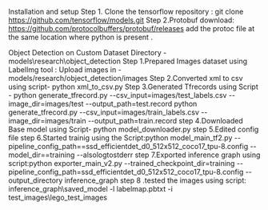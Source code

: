 Installation and setup 
Step 1. Clone the tensorflow repository : git clone https://github.com/tensorflow/models.git
Step 2.Protobuf download: https://github.com/protocolbuffers/protobuf/releases 
add the protoc file at the same location where python is present .

Object Detection on Custom Dataset
Directory -models\research\object_detection
Step 1.Prepared Images dataset using LabelImg tool : Upload images in - models/research/object_detection/images
Step 2.Converted xml to csv  using script- python xml_to_csv.py
Step 3.Generated Tfrecords using Script - python generate_tfrecord.py --csv_input=images/test_labels.csv --image_dir=images/test --output_path=test.record
python generate_tfrecord.py --csv_input=images/train_labels.csv --image_dir=images/train --output_path=train.record 
step 4.Downloaded Base model using Script- python model_downloader.py
step 5.Edited config file 
step 6.Started trainig using the Script:python model_main_tf2.py --pipeline_config_path==ssd_efficientdet_d0_512x512_coco17_tpu-8.config  --model_dir==training --alsologtostderr
step 7.Exported inference graph using script:python exporter_main_v2.py --trained_checkpoint_dir=training  --pipeline_config_path=ssd_efficientdet_d0_512x512_coco17_tpu-8.config --output_directory inference_graph
step 8 .tested the images using script: inference_graph\saved_model -l labelmap.pbtxt -i test_images\lego_test_images





